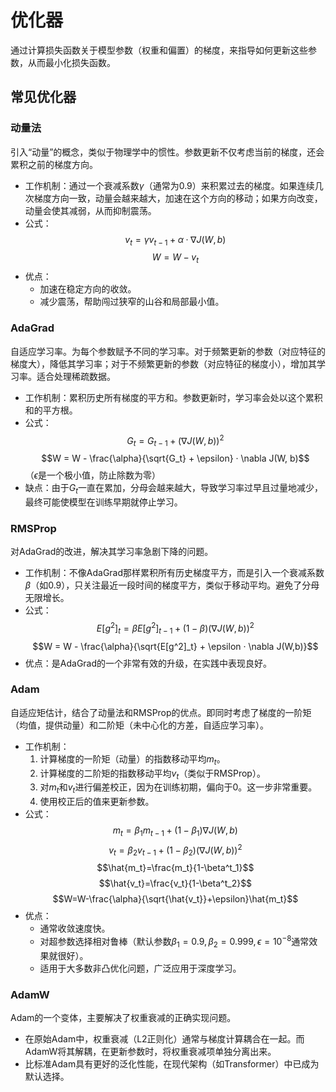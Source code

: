 # 优化器

通过计算损失函数关于模型参数（权重和偏置）的梯度，来指导如何更新这些参数，从而最小化损失函数。

## 常见优化器

### 动量法

引入“动量”的概念，类似于物理学中的惯性。参数更新不仅考虑当前的梯度，还会累积之前的梯度方向。

- 工作机制：通过一个衰减系数$\gamma$（通常为0.9）来积累过去的梯度。如果连续几次梯度方向一致，动量会越来越大，加速在这个方向的移动；如果方向改变，动量会使其减弱，从而抑制震荡。
- 公式：
    $$v_t=\gamma v_{t-1} + \alpha · \nabla J(W,b)$$
    $$W = W - v_t$$
- 优点：
  - 加速在稳定方向的收敛。
  - 减少震荡，帮助闯过狭窄的山谷和局部最小值。

### AdaGrad

自适应学习率。为每个参数赋予不同的学习率。对于频繁更新的参数（对应特征的梯度大），降低其学习率；对于不频繁更新的参数（对应特征的梯度小），增加其学习率。适合处理稀疏数据。

- 工作机制：累积历史所有梯度的平方和。参数更新时，学习率会处以这个累积和的平方根。
- 公式：
    $$G_t = G_{t-1} + (\nabla J(W, b))^2$$
    $$W = W - \frac{\alpha}{\sqrt{G_t} + \epsilon} · \nabla J(W, b)$$ （$\epsilon$是一个极小值，防止除数为零）
- 缺点：由于$G_t$一直在累加，分母会越来越大，导致学习率过早且过量地减少，最终可能使模型在训练早期就停止学习。

### RMSProp

对AdaGrad的改进，解决其学习率急剧下降的问题。

- 工作机制：不像AdaGrad那样累积所有历史梯度平方，而是引入一个衰减系数$\beta$（如0.9），只关注最近一段时间的梯度平方，类似于移动平均。避免了分母无限增长。
- 公式：
    $$E[g^2]_t=\beta E[g^2]_{t-1} + (1-\beta)(\nabla J(W, b))^2$$
    $$W = W - \frac{\alpha}{\sqrt{E[g^2]_t} + \epsilon · \nabla J(W,b)}$$
- 优点：是AdaGrad的一个非常有效的升级，在实践中表现良好。

### Adam

自适应矩估计，结合了动量法和RMSProp的优点。即同时考虑了梯度的一阶矩（均值，提供动量）和二阶矩（未中心化的方差，自适应学习率）。

- 工作机制：
  1. 计算梯度的一阶矩（动量）的指数移动平均$m_t$。
  2. 计算梯度的二阶矩的指数移动平均$v_t$（类似于RMSProp）。
  3. 对$m_t$和$v_t$进行偏差校正，因为在训练初期，偏向于0。这一步非常重要。
  4. 使用校正后的值来更新参数。
- 公式：
    $$m_t=\beta_1 m_{t-1} + (1-\beta_1) \nabla J(W,b)$$
    $$v_t=\beta_2 v_{t-1} + (1-\beta_2)(\nabla J(W, b))^2$$
    $$\hat{m_t}=\frac{m_t}{1-\beta^t_1}$$
    $$\hat{v_t}=\frac{v_t}{1-\beta^t_2}$$
    $$W=W-\frac{\alpha}{\sqrt{\hat{v_t}}+\epsilon}\hat{m_t}$$
- 优点：
  - 通常收敛速度快。
  - 对超参数选择相对鲁棒（默认参数$\beta_1=0.9,\beta_2=0.999,\epsilon=10^{-8}$通常效果就很好）。
  - 适用于大多数非凸优化问题，广泛应用于深度学习。

### AdamW

Adam的一个变体，主要解决了权重衰减的正确实现问题。

- 在原始Adam中，权重衰减（L2正则化）通常与梯度计算耦合在一起。而AdamW将其解耦，在更新参数时，将权重衰减项单独分离出来。
- 比标准Adam具有更好的泛化性能，在现代架构（如Transformer）中已成为默认选择。
